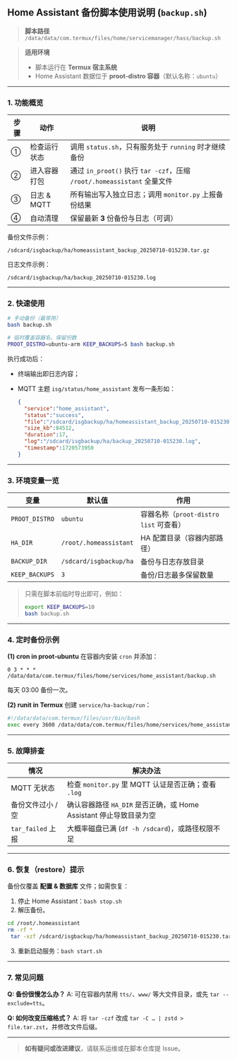 ## Home Assistant 备份脚本使用说明 (`backup.sh`)

> **脚本路径**
> `/data/data/com.termux/files/home/servicemanager/hass/backup.sh`

> **适用环境**
>
> * 脚本运行在 **Termux 宿主系统**
> * Home Assistant 数据位于 **proot‑distro 容器**（默认名称：`ubuntu`）

---

### 1. 功能概览

| 步骤 | 动作        | 说明                                                           |
| -- | --------- | ------------------------------------------------------------ |
| ①  | 检查运行状态    | 调用 `status.sh`，只有服务处于 `running` 时才继续备份                       |
| ②  | 进入容器打包    | 通过 `in_proot()` 执行 `tar -czf`，压缩 `/root/.homeassistant` 全量文件 |
| ③  | 日志 & MQTT | 所有输出写入独立日志；调用 `monitor.py` 上报备份结果                            |
| ④  | 自动清理      | 保留最新 **3** 份备份与日志（可调）                                        |

备份文件示例：

```
/sdcard/isgbackup/ha/homeassistant_backup_20250710-015230.tar.gz
```

日志文件示例：

```
/sdcard/isgbackup/ha/backup_20250710-015230.log
```

---

### 2. 快速使用

```bash
# 手动备份（最常用）
bash backup.sh

# 临时覆盖容器名、保留份数
PROOT_DISTRO=ubuntu-arm KEEP_BACKUPS=5 bash backup.sh
```

执行成功后：

* 终端输出即日志内容；
* MQTT 主题 `isg/status/home_assistant` 发布一条形如：

  ```json
  {
    "service":"home_assistant",
    "status":"success",
    "file":"/sdcard/isgbackup/ha/homeassistant_backup_20250710-015230.tar.gz",
    "size_kb":84512,
    "duration":17,
    "log":"/sdcard/isgbackup/ha/backup_20250710-015230.log",
    "timestamp":1720573950
  }
  ```

---

### 3. 环境变量一览

| 变量             | 默认值                    | 作用                            |
| -------------- | ---------------------- | ----------------------------- |
| `PROOT_DISTRO` | `ubuntu`               | 容器名称（`proot-distro list` 可查看） |
| `HA_DIR`       | `/root/.homeassistant` | HA 配置目录（容器内部路径）               |
| `BACKUP_DIR`   | `/sdcard/isgbackup/ha` | 备份与日志存放目录                     |
| `KEEP_BACKUPS` | `3`                    | 备份/日志最多保留数量                   |

> 只需在脚本前临时导出即可，例如：
>
> ```bash
> export KEEP_BACKUPS=10
> bash backup.sh
> ```

---

### 4. 定时备份示例

**(1) cron in proot‑ubuntu**
在容器内安装 `cron` 并添加：

```cron
0 3 * * * /data/data/com.termux/files/home/services/home_assistant/backup.sh
```

每天 03:00 备份一次。

**(2) runit in Termux**
创建 `service/ha-backup/run`：

```bash
#!/data/data/com.termux/files/usr/bin/bash
exec every 3600 /data/data/com.termux/files/home/services/home_assistant/backup.sh
```

---

### 5. 故障排查

| 情况              | 解决办法                                           |
| --------------- | ---------------------------------------------- |
| MQTT 无状态        | 检查 `monitor.py` 里 MQTT 认证是否正确；查看 `.log`        |
| 备份文件过小 / 空      | 确认容器路径 `HA_DIR` 是否正确，或 Home Assistant 停止导致目录为空 |
| `tar_failed` 上报 | 大概率磁盘已满 (`df -h /sdcard`)，或路径权限不足              |

---

### 6. 恢复（restore）提示

备份仅覆盖 **配置 & 数据库** 文件；如需恢复：

1. 停止 Home Assistant：`bash stop.sh`
2. 解压备份。

```bash
cd /root/.homeassistant
rm -rf *
 tar -xzf /sdcard/isgbackup/ha/homeassistant_backup_20250710-015230.tar.gz -C .
```

3. 重新启动服务：`bash start.sh`

---

### 7. 常见问题

**Q: 备份很慢怎么办？**
A: 可在容器内禁用 `tts/`、`www/` 等大文件目录，或先 `tar --exclude=tts`。

**Q: 如何改变压缩格式？**
A: 将 `tar -czf` 改成 `tar -C … | zstd > file.tar.zst`，并修改文件后缀。

---

> **如有疑问或改进建议**，请联系运维或在脚本仓库提 Issue。
